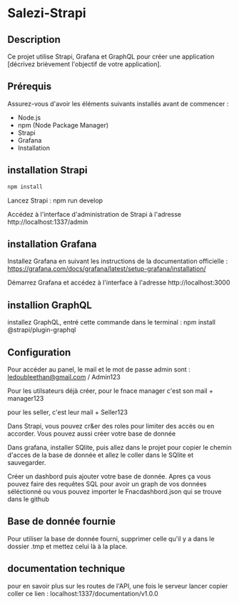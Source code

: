 # Salezi-Strapi



## Description

Ce projet utilise Strapi, Grafana et GraphQL pour créer une application [décrivez brièvement l'objectif de votre application].



## Prérequis

Assurez-vous d'avoir les éléments suivants installés avant de commencer :

- Node.js
- npm (Node Package Manager)
- Strapi
- Grafana
- Installation



## installation Strapi

```sh
npm install
```

Lancez Strapi : npm run develop 

Accédez à l'interface d'administration de Strapi à l'adresse http://localhost:1337/admin



## installation Grafana

Installez Grafana en suivant les instructions de la documentation officielle : https://grafana.com/docs/grafana/latest/setup-grafana/installation/

Démarrez Grafana et accédez à l'interface à l'adresse http://localhost:3000



## installion GraphQL

installez GraphQL, entré cette commande dans le terminal : npm install @strapi/plugin-graphql    



## Configuration

Pour accéder au panel, le mail et le mot de passe admin sont : ledoubleethan@gmail.com     /      Admin123

Pour les utilsateurs déjà créer, pour le fnace manager c'est son mail + manager123

pour les seller, c'est leur mail + Seller123

Dans Strapi, vous pouvez cr&er des roles pour limiter des accès ou en accorder. Vous pouvez aussi créer votre base de donnée



Dans grafana, installer SQlite, puis allez dans le projet pour copier le chemin d'acces de la base de donnée et allez le coller dans le SQlite et sauvegarder.


Créer un dashbord puis ajouter votre base de donnée. Apres ça vous pouvez faire des requêtes SQL pour avoir un graph de vos données séléctionné ou vous pouvez importer le Fnacdashbord.json qui se trouve dans le github


## Base de donnée fournie

Pour utiliser la base de donnée fourni, supprimer celle qu'il y a dans le dossier .tmp et mettez celui là à la place.


## documentation technique

pour en savoir plus sur les routes de l'API, une fois le  serveur lancer copier coller ce lien : localhost:1337/documentation/v1.0.0

